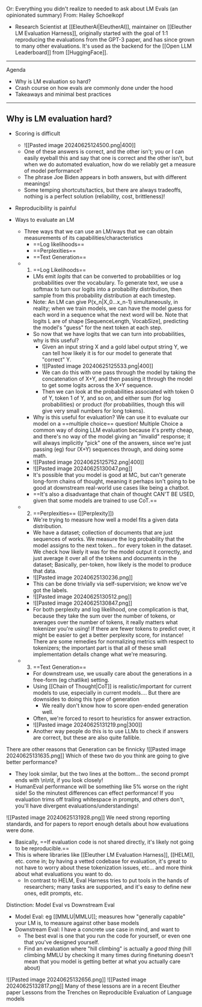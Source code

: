 Or: Everything you didn't realize to needed to ask about LM Evals (an opinionated summary)
From: Hailey Schoelkopf
- Research Scientist at [[EleutherAI|EleutherAI]], maintainer on [[Eleuther LM Evaluation Harness]], originally started with the goal of 1:1 reproducing the evaluations from the GPT-3 paper, and has since grown to many other evaluations. It's used as the backend for the [[Open LLM Leaderboard]] from [[HuggingFace]].

---

Agenda
- Why is LM evaluation so hard?
- Crash course on how evals are commonly done under the hood
- Takeaways and minimal best practices

---

## Why is LM evaluation hard?
- Scoring is difficult
	- ![[Pasted image 20240625124500.png|400]]
	- One of these answers is correct, and the other isn't; you or I can easily eyeball this and say that one is correct and the other isn't, but when we do automated evaluation, how do we reliably get a measure of model performance?
	- The phrase Joe Biden appears in both answers, but with different meanings!
	- Some temping shortcuts/tactics, but there are always tradeoffs, nothing is a perfect solution (reliability, cost, brittleness)!
- Reproducibility is painful

- Ways to evaluate an LM
	- Three ways that we can use an LM/ways that we can obtain measurements of its capabilities/characteristics
		- ==Log likelihoods==
		- ==Perplexities==
		- ==Text Generation== 
	- 1) ==Log Likelihoods==
		- LMs emit *logits* that can be converted to probabilities or log probabilities over the vocabulary. To generate text, we use a softmax to turn our logits into a probability distribution, then sample from this probability distribution at each timestep.
		- Note: An LM can give P(x_n|X_0...x_n-1) simultaneously, in reality; when we train models, we can have the model guess for each word in a sequence what the next word will be. Note that logits L are of shape [SequenceLength, VocabSize], predicting the model's "guess" for the next token at each step.
		- So now that we have logits that we can turn into probabilities, why is this useful? 
			- Given an input string X and a gold label output string Y, we can tell how likely it is for our model to generate that "correct" Y.
			- ![[Pasted image 20240625125533.png|400]]
			- We can do this with one pass through the model by taking the concatenation of X+Y, and then passing it through the model to get some logits across the X+Y sequence.
			- Then we can look at the probabilities associated with token 0 of Y, token 1 of Y, and so on, and either sum (for log probabilities) or product (for probabilities, though this will give very small numbers for long tokens).
		- Why is this useful for evaluation? We can use it to evaluate our model on a ==multiple choice== question! Multiple Choice a common way of doing LLM evaluation because it's pretty cheap, and there's no way of the model giving an "invalid" response; it will always implicitly "pick" one of the answers, since we're just passing (eg) four (X+Y) sequences through, and doing some math.
		- ![[Pasted image 20240625125752.png|400]]
		- ![[Pasted image 20240625130047.png]]
		- It's possible that you model is good at MC, but can't generate long-form chains of thought, meaning it perhaps isn't going to be good at downstream real-world use cases like being a chatbot.
		- ==It's also a disadvantage that chain of thought CAN'T BE USED, given that some models are trained to use CoT.==
	- 2) ==Perplexities== ([[Perplexity]])
		- We're trying to measure how well a model fits a given data distribution.
		- We have a dataset; collection of documents that are just sequences of works. We measure the log probability that the model assigns to the next token... for every token in the dataset. We check how likely it was for the model output it correctly, and just average it over all of the tokens and documents in the dataset; Basically, per-token, how likely is the model to produce that data.
		- ![[Pasted image 20240625130236.png]]
		- This can be done trivially via self-supervision; we know we've got the labels. 
		- ![[Pasted image 20240625130512.png]]
		- ![[Pasted image 20240625130847.png]]
		- For both perplexity and log likelihood, one complication is that, because they take the sum over the number of tokens, or averages over the number of tokens, it really matters what tokenizer you're using! If there are fewer tokens to predict over, it might be easier to get a better perplexity score, for instance! There are some remedies for normalizing metrics with respect to tokenizers; the important part is that all of these small implementation details change what we're measuring.
	- 3) ==Text Generation==
		- For downstream use, we usually care about the generations in a free-form (eg chatlike) setting.
		- Using [[Chain of Thought|CoT]] is realistic/important for current models to use, especially in current models.... But there are downsides to doing this type of generation
			- We really don't know how to score open-ended generation well.
		- Often, we're forced to resort to heuristics for answer extraction.
		- ![[Pasted image 20240625131219.png|300]]
		- Another way people do this is to use LLMs to check if answers are correct, but these are also quite fallible.

There are other reasons that Generation can be finnicky
![[Pasted image 20240625131635.png]]
Which of these two do you think are going to give better performance?
- They look similar, but the two lines at the bottom... the second prompt ends with \n\n\t, if you look closely!
- HumanEval performance will be something like 5% worse on the right side! So the minutest differences can effect performance! If you evaluation trims off trailing whitespace in prompts, and others don't, you'll have divergent evaluations/understandings!

![[Pasted image 20240625131928.png]]
We need strong reporting standards, and for papers to report enough details about how evaluations were done.
- Basically, ==If evaluation code is not shared directly, it's likely not going to be reproducible.==
- This is where libraries like [[Eleuther LM Evaluation Harness]], [[HELM]], etc. come in; by having a vetted codebase for evaluation, it's great to not have to worry about these tokenization issues, etc... and more think about what evaluations you want to do.
	- In contrast to HELM, Eval Harness tries to put tools in the hands of researchers; many tasks are supported, and it's easy to define new ones, edit prompts, etc.


Distinction: Model Eval vs Downstream Eval
- Model Eval: eg [[MMLU|MMLU]]; measures how "generally capable" your LM is, to measure against other base models
- Downstream Eval: I have a concrete use case in mind, and want to
	- The best eval is one that you run the code for yourself, or even one that you've designed yourself.
	- Find an evaluation where "hill climbing" is actually a *good thing* (hill climbing MMLU by checking it many times during finetuning doesn't mean that you model is getting better at what you actually care about)


![[Pasted image 20240625132656.png]]
![[Pasted image 20240625132817.png]]
Many of these lessons are in a recent Eleuther paper
	Lessons from the Trenches on Reproducible Evaluation of Language models












